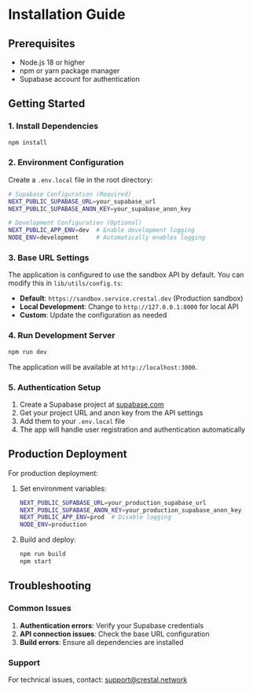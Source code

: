 # Installation Guide

## Prerequisites

- Node.js 18 or higher
- npm or yarn package manager
- Supabase account for authentication

## Getting Started

### 1. Install Dependencies
```bash
npm install
```

### 2. Environment Configuration

Create a `.env.local` file in the root directory:

```bash
# Supabase Configuration (Required)
NEXT_PUBLIC_SUPABASE_URL=your_supabase_url
NEXT_PUBLIC_SUPABASE_ANON_KEY=your_supabase_anon_key

# Development Configuration (Optional)
NEXT_PUBLIC_APP_ENV=dev  # Enable development logging
NODE_ENV=development     # Automatically enables logging
```

### 3. Base URL Settings

The application is configured to use the sandbox API by default. You can modify this in `lib/utils/config.ts`:

- **Default**: `https://sandbox.service.crestal.dev` (Production sandbox)
- **Local Development**: Change to `http://127.0.0.1:8000` for local API
- **Custom**: Update the configuration as needed

### 4. Run Development Server

```bash
npm run dev
```

The application will be available at `http://localhost:3000`.

### 5. Authentication Setup

1. Create a Supabase project at [supabase.com](https://supabase.com)
2. Get your project URL and anon key from the API settings
3. Add them to your `.env.local` file
4. The app will handle user registration and authentication automatically

## Production Deployment

For production deployment:

1. Set environment variables:
   ```bash
   NEXT_PUBLIC_SUPABASE_URL=your_production_supabase_url
   NEXT_PUBLIC_SUPABASE_ANON_KEY=your_production_supabase_anon_key
   NEXT_PUBLIC_APP_ENV=prod  # Disable logging
   NODE_ENV=production
   ```

2. Build and deploy:
   ```bash
   npm run build
   npm start
   ```

## Troubleshooting

### Common Issues

1. **Authentication errors**: Verify your Supabase credentials
2. **API connection issues**: Check the base URL configuration
3. **Build errors**: Ensure all dependencies are installed

### Support

For technical issues, contact: [support@crestal.network](mailto:support@crestal.network) 
